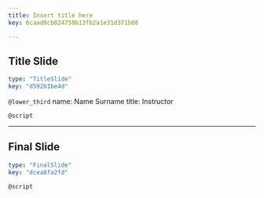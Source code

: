 ```yaml
---
title: Insert title here
key: 6caad0cb824758b13fb2a1e31d371b08

---
```

## Title Slide

```yaml
type: "TitleSlide"
key: "d592b1be4d"
```

`@lower_third`
name: Name Surname
title: Instructor


`@script`



---
## Final Slide

```yaml
type: "FinalSlide"
key: "dcea8fa2fd"
```

`@script`


